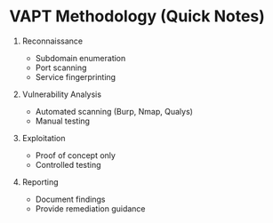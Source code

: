 # VAPT Methodology (Quick Notes)

1. Reconnaissance
   - Subdomain enumeration
   - Port scanning
   - Service fingerprinting

2. Vulnerability Analysis
   - Automated scanning (Burp, Nmap, Qualys)
   - Manual testing

3. Exploitation
   - Proof of concept only
   - Controlled testing

4. Reporting
   - Document findings
   - Provide remediation guidance
